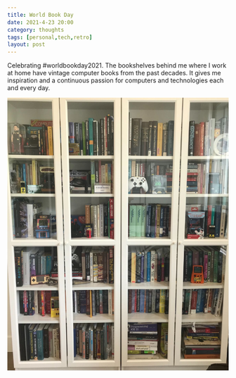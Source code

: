 ```yaml
---
title: World Book Day 
date: 2021-4-23 20:00 
category: thoughts 
tags: [personal,tech,retro]
layout: post
---
```


Celebrating #worldbookday2021. The bookshelves behind me where I work at home have vintage computer books from the past decades. It gives me inspiration and a continuous passion for computers and technologies each and every day.

![My Vintage Computing Books Collection](/assets/images/collection/mylibrary.jpeg)
